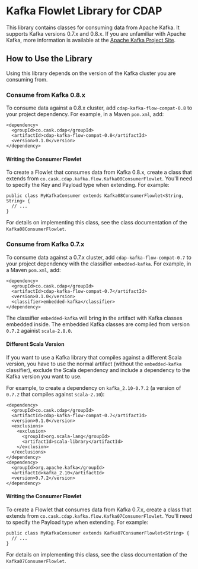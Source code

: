 # Kafka Flowlet Library for CDAP

This library contains classes for consuming data from Apache Kafka.
It supports Kafka versions 0.7.x and 0.8.x. If you are unfamiliar with Apache Kafka,
more information is available at the [Apache Kafka Project Site](http://kafka.apache.org).

## How to Use the Library

Using this library depends on the version of the Kafka cluster you are consuming from.

### Consume from Kafka 0.8.x

To consume data against a 0.8.x cluster, add `cdap-kafka-flow-compat-0.8` to your project dependency.
For example, in a Maven `pom.xml`, add:

    <dependency>
      <groupId>co.cask.cdap</groupId>
      <artifactId>cdap-kafka-flow-compat-0.8</artifactId>
      <version>0.1.0</version>
    </dependency>
    
#### Writing the Consumer Flowlet

To create a Flowlet that consumes data from Kafka 0.8.x,
create a class that extends from `co.cask.cdap.kafka.flow.Kafka08ConsumerFlowlet`.
You'll need to specify the Key and Payload type when extending. For example:

    public class MyKafkaConsumer extends Kafka08ConsumerFlowlet<String, String> {
      // ...
    }

For details on implementing this class, see the class documentation of the `Kafka08ConsumerFlowlet`.
    
### Consume from Kafka 0.7.x

To consume data against a 0.7.x cluster, add `cdap-kafka-flow-compat-0.7` to your project dependency
with the classifier `embedded-kafka`. For example, in a Maven `pom.xml`, add:

    <dependency>
      <groupId>co.cask.cdap</groupId>
      <artifactId>cdap-kafka-flow-compat-0.7</artifactId>
      <version>0.1.0</version>
      <classifier>embedded-kafka</classifier>
    </dependency>

The classifier `embedded-kafka` will bring in the artifact with Kafka classes embedded inside.
The embedded Kafka classes are compiled from version `0.7.2` againist `scala-2.8.0`.

#### Different Scala Version

If you want to use a Kafka library that compiles against a different Scala version,
you have to use the normal artifact (without the `embedded-kafka` classifier),
exclude the Scala dependency and include a dependency to the Kafka version you want to use.

For example, to create a dependency on `kafka_2.10-0.7.2` (a version of `0.7.2` that compiles against `scala-2.10`):

    <dependency>
      <groupId>co.cask.cdap</groupId>
      <artifactId>cdap-kafka-flow-compat-0.7</artifactId>
      <version>0.1.0</version>
      <exclusions>
        <exclusion>
          <groupId>org.scala-lang</groupId>
          <artifactId>scala-library</artifactId>
        </exclusion>
      </exclusions>
    </dependency>
    <dependency>
      <groupId>org.apache.kafka</groupId>
      <artifactId>kafka_2.10</artifactId>
      <version>0.7.2</version>
    </dependency>
    
#### Writing the Consumer Flowlet

To create a Flowlet that consumes data from Kafka 0.7.x,
create a class that extends from `co.cask.cdap.kafka.flow.Kafka07ConsumerFlowlet`.
You'll need to specify the Payload type when extending. For example:

    public class MyKafkaConsumer extends Kafka07ConsumerFlowlet<String> {
      // ...
    }
    
For details on implementing this class, see the class documentation of the `Kafka07ConsumerFlowlet`.